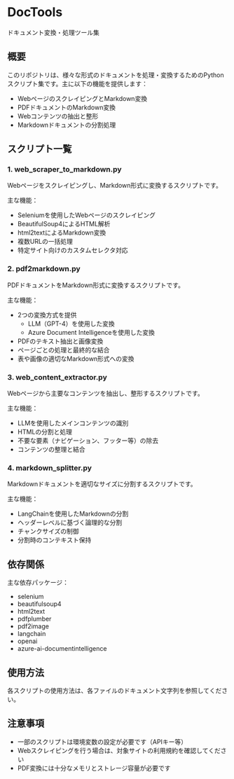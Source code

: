 # DocTools

ドキュメント変換・処理ツール集

## 概要

このリポジトリは、様々な形式のドキュメントを処理・変換するためのPythonスクリプト集です。主に以下の機能を提供します：

- WebページのスクレイピングとMarkdown変換
- PDFドキュメントのMarkdown変換
- Webコンテンツの抽出と整形
- Markdownドキュメントの分割処理

## スクリプト一覧

### 1. web_scraper_to_markdown.py

Webページをスクレイピングし、Markdown形式に変換するスクリプトです。

主な機能：
- Seleniumを使用したWebページのスクレイピング
- BeautifulSoup4によるHTML解析
- html2textによるMarkdown変換
- 複数URLの一括処理
- 特定サイト向けのカスタムセレクタ対応

### 2. pdf2markdown.py

PDFドキュメントをMarkdown形式に変換するスクリプトです。

主な機能：
- 2つの変換方式を提供
  - LLM（GPT-4）を使用した変換
  - Azure Document Intelligenceを使用した変換
- PDFのテキスト抽出と画像変換
- ページごとの処理と最終的な結合
- 表や画像の適切なMarkdown形式への変換

### 3. web_content_extractor.py

Webページから主要なコンテンツを抽出し、整形するスクリプトです。

主な機能：
- LLMを使用したメインコンテンツの識別
- HTMLの分割と処理
- 不要な要素（ナビゲーション、フッター等）の除去
- コンテンツの整理と結合

### 4. markdown_splitter.py

Markdownドキュメントを適切なサイズに分割するスクリプトです。

主な機能：
- LangChainを使用したMarkdownの分割
- ヘッダーレベルに基づく論理的な分割
- チャンクサイズの制御
- 分割時のコンテキスト保持

## 依存関係

主な依存パッケージ：
- selenium
- beautifulsoup4
- html2text
- pdfplumber
- pdf2image
- langchain
- openai
- azure-ai-documentintelligence

## 使用方法

各スクリプトの使用方法は、各ファイルのドキュメント文字列を参照してください。

## 注意事項

- 一部のスクリプトは環境変数の設定が必要です（APIキー等）
- Webスクレイピングを行う場合は、対象サイトの利用規約を確認してください
- PDF変換には十分なメモリとストレージ容量が必要です
